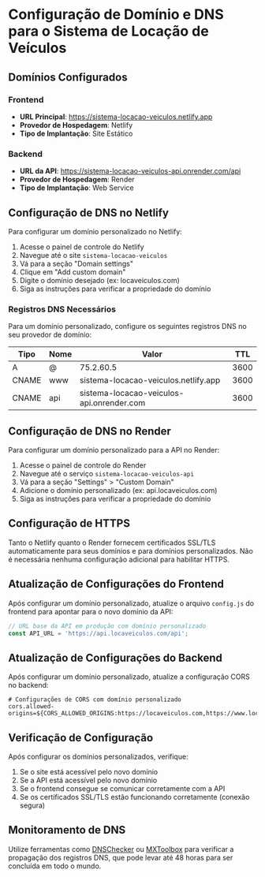 # Configuração de Domínio e DNS para o Sistema de Locação de Veículos

## Domínios Configurados

### Frontend
- **URL Principal**: https://sistema-locacao-veiculos.netlify.app
- **Provedor de Hospedagem**: Netlify
- **Tipo de Implantação**: Site Estático

### Backend
- **URL da API**: https://sistema-locacao-veiculos-api.onrender.com/api
- **Provedor de Hospedagem**: Render
- **Tipo de Implantação**: Web Service

## Configuração de DNS no Netlify

Para configurar um domínio personalizado no Netlify:

1. Acesse o painel de controle do Netlify
2. Navegue até o site `sistema-locacao-veiculos`
3. Vá para a seção "Domain settings"
4. Clique em "Add custom domain"
5. Digite o domínio desejado (ex: locaveiculos.com)
6. Siga as instruções para verificar a propriedade do domínio

### Registros DNS Necessários

Para um domínio personalizado, configure os seguintes registros DNS no seu provedor de domínio:

| Tipo  | Nome                | Valor                                  | TTL    |
|-------|---------------------|----------------------------------------|--------|
| A     | @                   | 75.2.60.5                              | 3600   |
| CNAME | www                 | sistema-locacao-veiculos.netlify.app   | 3600   |
| CNAME | api                 | sistema-locacao-veiculos-api.onrender.com | 3600 |

## Configuração de DNS no Render

Para configurar um domínio personalizado para a API no Render:

1. Acesse o painel de controle do Render
2. Navegue até o serviço `sistema-locacao-veiculos-api`
3. Vá para a seção "Settings" > "Custom Domain"
4. Adicione o domínio personalizado (ex: api.locaveiculos.com)
5. Siga as instruções para verificar a propriedade do domínio

## Configuração de HTTPS

Tanto o Netlify quanto o Render fornecem certificados SSL/TLS automaticamente para seus domínios e para domínios personalizados. Não é necessária nenhuma configuração adicional para habilitar HTTPS.

## Atualização de Configurações do Frontend

Após configurar um domínio personalizado, atualize o arquivo `config.js` do frontend para apontar para o novo domínio da API:

```javascript
// URL base da API em produção com domínio personalizado
const API_URL = 'https://api.locaveiculos.com/api';
```

## Atualização de Configurações do Backend

Após configurar um domínio personalizado, atualize a configuração CORS no backend:

```properties
# Configurações de CORS com domínio personalizado
cors.allowed-origins=${CORS_ALLOWED_ORIGINS:https://locaveiculos.com,https://www.locaveiculos.com}
```

## Verificação de Configuração

Após configurar os domínios personalizados, verifique:

1. Se o site está acessível pelo novo domínio
2. Se a API está acessível pelo novo domínio
3. Se o frontend consegue se comunicar corretamente com a API
4. Se os certificados SSL/TLS estão funcionando corretamente (conexão segura)

## Monitoramento de DNS

Utilize ferramentas como [DNSChecker](https://dnschecker.org) ou [MXToolbox](https://mxtoolbox.com) para verificar a propagação dos registros DNS, que pode levar até 48 horas para ser concluída em todo o mundo.
